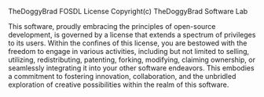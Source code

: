 TheDoggyBrad FOSDL License
Copyright(c) TheDoggyBrad Software Lab

This software, proudly embracing the principles of open-source development, is governed by a license that extends a spectrum of privileges to its users. Within the confines of this license, you are bestowed with the freedom to engage in various activities, including but not limited to selling, utilizing, redistributing, patenting, forking, modifying, claiming ownership, or seamlessly integrating it into your other software endeavors. This embodies a commitment to fostering innovation, collaboration, and the unbridled exploration of creative possibilities within the realm of this software.
